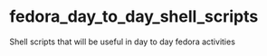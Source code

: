 fedora_day_to_day_shell_scripts
===============================

Shell scripts that will be useful in day to day fedora activities
